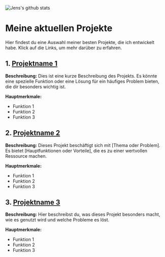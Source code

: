 ![Jens's github stats](https://github-readme-stats.vercel.app/api?username=huemmerj&theme=merko&layout=compact)

# Meine aktuellen Projekte

Hier findest du eine Auswahl meiner besten Projekte, die ich entwickelt habe. Klick auf die Links, um mehr darüber zu erfahren.

## 1. [Projektname 1](https://github.com/username/projektname1)

**Beschreibung:** Dies ist eine kurze Beschreibung des Projekts. Es könnte eine spezielle Funktion oder eine Lösung für ein häufiges Problem bieten, die dir besonders wichtig ist.

**Hauptmerkmale:**
- Funktion 1
- Funktion 2
- Funktion 3

## 2. [Projektname 2](https://github.com/username/projektname2)

**Beschreibung:** Dieses Projekt beschäftigt sich mit [Thema oder Problem]. Es bietet [Hauptfunktionen oder Vorteile], die es zu einer wertvollen Ressource machen.

**Hauptmerkmale:**
- Funktion 1
- Funktion 2
- Funktion 3

## 3. [Projektname 3](https://github.com/username/projektname3)

**Beschreibung:** Hier beschreibst du, was dieses Projekt besonders macht, wie es genutzt wird und welche Probleme es löst.

**Hauptmerkmale:**
- Funktion 1
- Funktion 2
- Funktion 3
